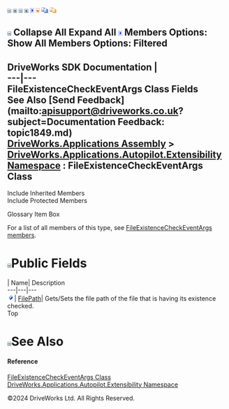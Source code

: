 ![](dotnetimages/collapse.gif) ![](dotnetimages/expand.gif) ![](dotnetimages/collapse.gif) ![](dotnetimages/expand.gif) ![](dotnetimages/drpdown.gif) ![](dotnetimages/drpdown_orange.gif) ![](dotnetimages/copycode.gif) ![](dotnetimages/copycodeHighlight.gif)

![](dotnetimages/collapse.gif) Collapse All Expand All ![](dotnetimages/drpdown.gif) Members Options: Show All  Members Options: Filtered   
---  
DriveWorks SDK Documentation  |   
---|---  
FileExistenceCheckEventArgs Class Fields   
See Also [Send Feedback](mailto:apisupport@driveworks.co.uk?subject=Documentation Feedback: topic1849.md)  
[DriveWorks.Applications Assembly](topic13.md) > [DriveWorks.Applications.Autopilot.Extensibility Namespace](topic1633.md) : FileExistenceCheckEventArgs Class  
---  
  
Include Inherited Members    
Include Protected Members    


Glossary Item Box

For a list of all members of this type, see [FileExistenceCheckEventArgs members](topic1850.md).

# ![](dotnetimages/collapse.gif)Public Fields

| Name| Description  
---|---|---  
![Public Field](dotnetimages/publicField.gif)| [FilePath](topic1856.md)| Gets/Sets the file path of the file that is having its existence checked.   
Top

# ![](dotnetimages/collapse.gif)See Also

#### Reference

[FileExistenceCheckEventArgs Class](topic1849.md)   
[DriveWorks.Applications.Autopilot.Extensibility Namespace](topic1633.md)

©2024 DriveWorks Ltd. All Rights Reserved.
